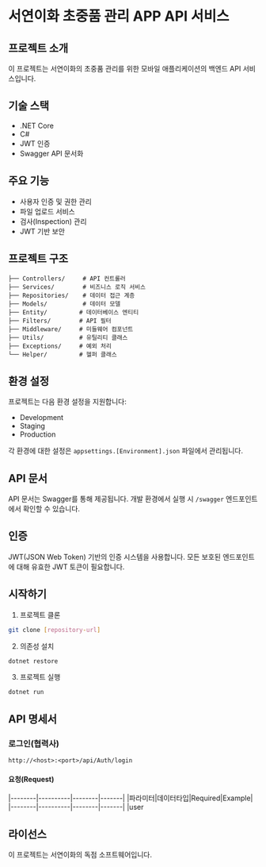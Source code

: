 # 서연이화 초중품 관리 APP API 서비스

## 프로젝트 소개
이 프로젝트는 서연이화의 초중품 관리를 위한 모바일 애플리케이션의 백엔드 API 서비스입니다.

## 기술 스택
- .NET Core
- C#
- JWT 인증
- Swagger API 문서화

## 주요 기능
- 사용자 인증 및 권한 관리
- 파일 업로드 서비스
- 검사(Inspection) 관리
- JWT 기반 보안

## 프로젝트 구조
```
├── Controllers/     # API 컨트롤러
├── Services/        # 비즈니스 로직 서비스
├── Repositories/    # 데이터 접근 계층
├── Models/          # 데이터 모델
├── Entity/         # 데이터베이스 엔티티
├── Filters/        # API 필터
├── Middleware/     # 미들웨어 컴포넌트
├── Utils/          # 유틸리티 클래스
├── Exceptions/     # 예외 처리
└── Helper/         # 헬퍼 클래스
```

## 환경 설정
프로젝트는 다음 환경 설정을 지원합니다:
- Development
- Staging
- Production

각 환경에 대한 설정은 `appsettings.[Environment].json` 파일에서 관리됩니다.

## API 문서
API 문서는 Swagger를 통해 제공됩니다. 개발 환경에서 실행 시 `/swagger` 엔드포인트에서 확인할 수 있습니다.

## 인증
JWT(JSON Web Token) 기반의 인증 시스템을 사용합니다. 모든 보호된 엔드포인트에 대해 유효한 JWT 토큰이 필요합니다.

## 시작하기
1. 프로젝트 클론
```bash
git clone [repository-url]
```

2. 의존성 설치
```bash
dotnet restore
```

3. 프로젝트 실행
```bash
dotnet run
```

## API 명세서
### 로그인(협력사)
```
http://<host>:<port>/api/Auth/login
```
#### 요청(Request)
|--------|----------|--------|-------|
|파라미터|데이터타입|Required|Example|
|--------|----------|--------|-------|
|user

## 라이선스
이 프로젝트는 서연이화의 독점 소프트웨어입니다.
